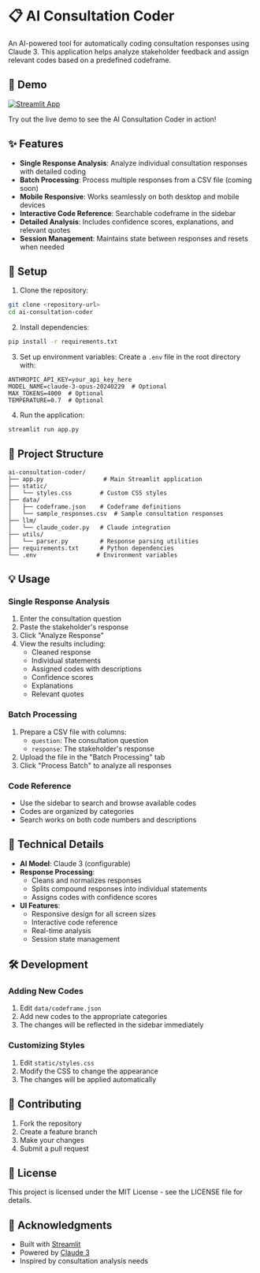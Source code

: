 # 📋 AI Consultation Coder

An AI-powered tool for automatically coding consultation responses using Claude 3. This application helps analyze stakeholder feedback and assign relevant codes based on a predefined codeframe.

## 🔗 Demo

[![Streamlit App](https://static.streamlit.io/badges/streamlit_badge_black_white.svg)](https://your-demo-link.streamlit.app)

Try out the live demo to see the AI Consultation Coder in action!

## ✨ Features

- **Single Response Analysis**: Analyze individual consultation responses with detailed coding
- **Batch Processing**: Process multiple responses from a CSV file (coming soon)
- **Mobile Responsive**: Works seamlessly on both desktop and mobile devices
- **Interactive Code Reference**: Searchable codeframe in the sidebar
- **Detailed Analysis**: Includes confidence scores, explanations, and relevant quotes
- **Session Management**: Maintains state between responses and resets when needed

## 🚀 Setup

1. Clone the repository:
```bash
git clone <repository-url>
cd ai-consultation-coder
```

2. Install dependencies:
```bash
pip install -r requirements.txt
```

3. Set up environment variables:
Create a `.env` file in the root directory with:
```
ANTHROPIC_API_KEY=your_api_key_here
MODEL_NAME=claude-3-opus-20240229  # Optional
MAX_TOKENS=4000  # Optional
TEMPERATURE=0.7  # Optional
```

4. Run the application:
```bash
streamlit run app.py
```

## 📁 Project Structure

```
ai-consultation-coder/
├── app.py                 # Main Streamlit application
├── static/
│   └── styles.css        # Custom CSS styles
├── data/
│   ├── codeframe.json    # Codeframe definitions
│   └── sample_responses.csv  # Sample consultation responses
├── llm/
│   └── claude_coder.py   # Claude integration
├── utils/
│   └── parser.py         # Response parsing utilities
├── requirements.txt      # Python dependencies
└── .env                 # Environment variables
```

## 💡 Usage

### Single Response Analysis

1. Enter the consultation question
2. Paste the stakeholder's response
3. Click "Analyze Response"
4. View the results including:
   - Cleaned response
   - Individual statements
   - Assigned codes with descriptions
   - Confidence scores
   - Explanations
   - Relevant quotes

### Batch Processing

1. Prepare a CSV file with columns:
   - `question`: The consultation question
   - `response`: The stakeholder's response
2. Upload the file in the "Batch Processing" tab
3. Click "Process Batch" to analyze all responses

### Code Reference

- Use the sidebar to search and browse available codes
- Codes are organized by categories
- Search works on both code numbers and descriptions

## 🔧 Technical Details

- **AI Model**: Claude 3 (configurable)
- **Response Processing**: 
  - Cleans and normalizes responses
  - Splits compound responses into individual statements
  - Assigns codes with confidence scores
- **UI Features**:
  - Responsive design for all screen sizes
  - Interactive code reference
  - Real-time analysis
  - Session state management

## 🛠️ Development

### Adding New Codes

1. Edit `data/codeframe.json`
2. Add new codes to the appropriate categories
3. The changes will be reflected in the sidebar immediately

### Customizing Styles

1. Edit `static/styles.css`
2. Modify the CSS to change the appearance
3. The changes will be applied automatically

## 🤝 Contributing

1. Fork the repository
2. Create a feature branch
3. Make your changes
4. Submit a pull request

## 📄 License

This project is licensed under the MIT License - see the LICENSE file for details.

## 🙏 Acknowledgments

- Built with [Streamlit](https://streamlit.io/)
- Powered by [Claude 3](https://www.anthropic.com/)
- Inspired by consultation analysis needs 
